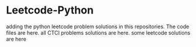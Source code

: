 # Leetcode-Python
adding the python leetcode problem solutions in this repositories. 
The code files are here.
all CTCI problems solutions are here.
some leetcode solutions are here





















































































































































































































































































































